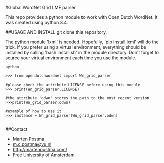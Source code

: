#Global WordNet Grid LMF parser

This repo provides a python module to work with Open Dutch WordNet. 
It was created using python 3.4.


##USAGE AND INSTALL
git clone this repository.

The python module 'lxml' is needed. Hopefully, 'pip install lxml'
will do the trick. If you prefer using a virtual environment,
everything should be installed by calling 
'bash install.sh' in the module directory.
Don't forget to source your virtual environment each time you use the module.

```shell
python

>>> from opendutchwordnet import Wn_grid_parser

#please check the attribute LICENSE before using this module
>>> print(Wn_grid_parser.LICENSE)

#the attribute 'odwn' stores the path to the most recent version
>>>print(Wn_grid_parser.odwn)

#example of how to use it
>>> instance = Wn_grid_parser(Wn_grid_parser.odwn)


```	                  
##Contact
* Marten Postma
* m.c.postma@vu.nl
* http://martenpostma.com/
* Free University of Amsterdam

